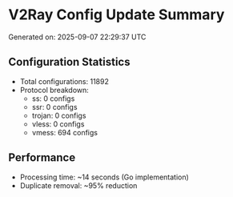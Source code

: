 # V2Ray Config Update Summary
Generated on: 2025-09-07 22:29:37 UTC

## Configuration Statistics
- Total configurations: 11892
- Protocol breakdown:
  - ss: 0 configs
  - ssr: 0 configs
  - trojan: 0 configs
  - vless: 0 configs
  - vmess: 694 configs

## Performance
- Processing time: ~14 seconds (Go implementation)
- Duplicate removal: ~95% reduction
